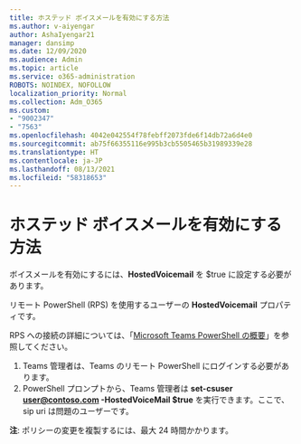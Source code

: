 ```yaml
---
title: ホステッド ボイスメールを有効にする方法
ms.author: v-aiyengar
author: AshaIyengar21
manager: dansimp
ms.date: 12/09/2020
ms.audience: Admin
ms.topic: article
ms.service: o365-administration
ROBOTS: NOINDEX, NOFOLLOW
localization_priority: Normal
ms.collection: Adm_O365
ms.custom:
- "9002347"
- "7563"
ms.openlocfilehash: 4042e042554f78febff2073fde6f14db72a6d4e0
ms.sourcegitcommit: ab75f66355116e995b3cb5505465b31989339e28
ms.translationtype: HT
ms.contentlocale: ja-JP
ms.lasthandoff: 08/13/2021
ms.locfileid: "58318653"
---
```

# <a name="how-to-enable-hosted-voicemail"></a>ホステッド ボイスメールを有効にする方法

ボイスメールを有効にするには、**HostedVoicemail** を $true に設定する必要があります。

リモート PowerShell (RPS) を使用するユーザーの **HostedVoicemail** プロパティです。

RPS への接続の詳細については、「[Microsoft Teams PowerShell の概要](https://docs.microsoft.com/microsoftteams/teams-powershell-overview)」を参照してください。

1. Teams 管理者は、Teams のリモート PowerShell にログインする必要があります。
1. PowerShell プロンプトから、Teams 管理者は **set-csuser user@contoso.com -HostedVoiceMail $true** を実行できます。ここで、sip uri は問題のユーザーです。

**注**: ポリシーの変更を複製するには、最大 24 時間かかります。